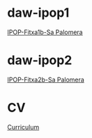 # daw-ipop1
[IPOP-Fitxa1b-Sa Palomera](https://github.com/JoseGomez23/daw-ipop/blob/main/IPOPS/IPOP-Fitxa1b-Sa.Palomera.pdf)



# daw-ipop2
[IPOP-Fitxa2b-Sa Palomera](https://github.com/JoseGomez23/daw-ipop/blob/main/IPOPS/IPOP-Fitxa2b-Sa.Palomera.1.pdf)


# CV
[Curriculum](https://github.com/JoseGomez23/daw-ipop/blob/main/CV.pdf)


